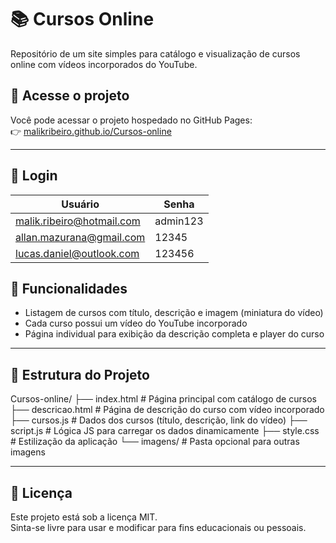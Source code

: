 ﻿# 📚 Cursos Online

Repositório de um site simples para catálogo e visualização de cursos online com vídeos incorporados do YouTube.

## 🔗 Acesse o projeto

Você pode acessar o projeto hospedado no GitHub Pages:  
👉 [malikribeiro.github.io/Cursos-online](https://malikribeiro.github.io/Cursos-online)

---

## 🔗 Login

| Usuário                     | Senha      |
|-----------------------------|------------|
| malik.ribeiro@hotmail.com   | admin123   |
| allan.mazurana@gmail.com    | 12345      |
| lucas.daniel@outlook.com    | 123456     |

## 🚀 Funcionalidades

- Listagem de cursos com título, descrição e imagem (miniatura do vídeo)
- Cada curso possui um vídeo do YouTube incorporado
- Página individual para exibição da descrição completa e player do curso

---

## 📁 Estrutura do Projeto
Cursos-online/
├── index.html # Página principal com catálogo de cursos
├── descricao.html # Página de descrição do curso com vídeo incorporado
├── cursos.js # Dados dos cursos (título, descrição, link do vídeo)
├── script.js # Lógica JS para carregar os dados dinamicamente
├── style.css # Estilização da aplicação
└── imagens/ # Pasta opcional para outras imagens

---

## 📌 Licença

Este projeto está sob a licença MIT.  
Sinta-se livre para usar e modificar para fins educacionais ou pessoais.
